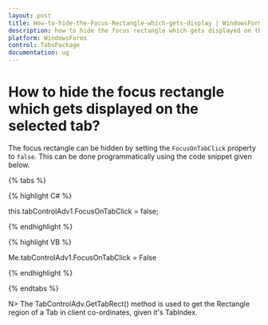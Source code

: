 ```yaml
---
layout: post
title: How-to-hide-the-Focus-Rectangle-which-gets-display | WindowsForms | Syncfusion
description: how to hide the focus rectangle which gets displayed on the selected tab
platform: WindowsForms
control: TabsPackage
documentation: ug
---
```


# How to hide the focus rectangle which gets displayed on the selected tab?

The focus rectangle can be hidden by setting the `FocusOnTabClick` property to `false`. This can be done programmatically using the code snippet given below.

{% tabs %}

{% highlight C# %}

this.tabControlAdv1.FocusOnTabClick = false;

{% endhighlight %}

{% highlight VB %}

Me.tabControlAdv1.FocusOnTabClick = False

{% endhighlight %}

{% endtabs %}

N> The TabControlAdv.GetTabRect() method is used to get the Rectangle region of a Tab in client co-ordinates, given it's TabIndex.

